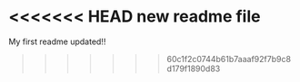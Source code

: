 <<<<<<< HEAD
new readme file
=======
My first readme
updated!!
>>>>>>> 60c1f2c0744b61b7aaaf92f7b9c8d179f1890d83

